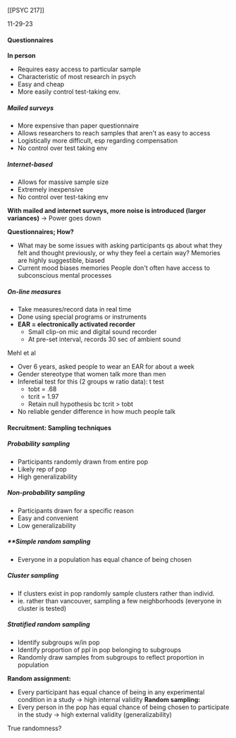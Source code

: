[[PSYC 217]]

11-29-23

#### Questionnaires
**In person**
- Requires easy access to particular sample
- Characteristic of most research in psych 
- Easy and cheap
- More easily control test-taking env. 

##### Mailed surveys
- More expensive than paper questionnaire
- Allows researchers to reach samples that aren't as easy to access
- Logistically more difficult, esp regarding compensation
- No control over test taking env

##### Internet-based
- Allows for massive sample size
- Extremely inexpensive
- No control over test-taking env

**With mailed and internet surveys, more noise is introduced (larger variances)**
→ Power goes down

**Questionnaires; How?**
- What may be some issues with asking participants qs about what they felt and thought previously, or why they feel a certain way?
Memories are highly suggestible, biased
- Current mood biases memories
People don't often have access to subconscious mental processes

##### On-line measures
- Take measures/record data in real time
- Done using special programs or instruments 
- **EAR = electronically activated recorder**
	- Small clip-on mic and digital sound recorder
	- At pre-set interval, records 30 sec of ambient sound

Mehl et al 
- Over 6 years, asked people to wear an EAR for about a week
- Gender stereotype that women talk more than men
- Inferetial test for this (2 groups w ratio data): t test
	- tobt = .68
	- tcrit = 1.97
	- Retain null hypothesis bc tcrit > tobt
- No reliable gender difference in how much people talk

#### Recruitment: Sampling techniques
##### Probability sampling
- Participants randomly drawn from entire pop
- Likely rep of pop
- High generalizability
##### Non-probability sampling
- Participants drawn for a specific reason
- Easy and convenient
- Low generalizability 
##### **Simple random sampling
- Everyone in a population has equal chance of being chosen

##### Cluster sampling
- If clusters exist in pop randomly sample clusters rather than individ. 
- ie. rather than vancouver, sampling a few neighborhoods (everyone in cluster is tested)

##### Stratified random sampling
- Identify subgroups w/in pop
- Identify proportion of ppl in pop belonging to subgroups
- Randomly draw samples from subgroups to reflect proportion in population

**Random assignment:**
- Every participant has equal chance of being in any experimental condition in a study → high internal validity
**Random sampling:** 
- Every person in the pop has equal chance of being chosen to participate in the study →  high external validity (generalizability)

True randomness? 
